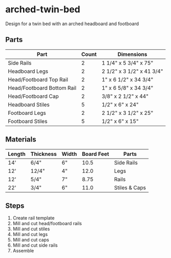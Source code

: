 # arched-twin-bed
Design for a twin bed with an arched headboard and footboard

## Parts

|Part|Count|Dimensions|
|-----|-|-------|
|Side Rails|2|1 1/4" x 5 3/4" x 75"
|Headboard Legs|2|2 1/2" x 3 1/2" x 41 3/4"
|Head/Footboard Top Rail|2|1" x 6 1/2" x 34 3/4"
|Head/Footboard Bottom Rail|2|1" x 6 5/8" x 34 3/4"
|Head/Footboard Cap|2|3/8" x 2 1/2" x 44"
|Headboard Stiles|5|1/2" x 6" x 24"
|Footboard Legs|2|2 1/2" x 3 1/2" x 25"
|Footboard Stiles|5|1/2" x 6" x 15"

## Materials
|Length|Thickness|Width|Board Feet|Parts|
|--|--|--|--|--|
|14'|6/4"|6"|10.5|Side Rails
|12'|12/4"|4"|12.0|Legs
|12'|5/4"|7"|8.75|Rails
|22'|3/4"|6"|11.0|Stiles & Caps

## Steps
1. Create rail template
2. Mill and cut head/footboard rails
3. Mill and cut stiles
4. Mill and cut legs
5. Mill and cut caps
6. Mill and cut side rails
7. Assemble
